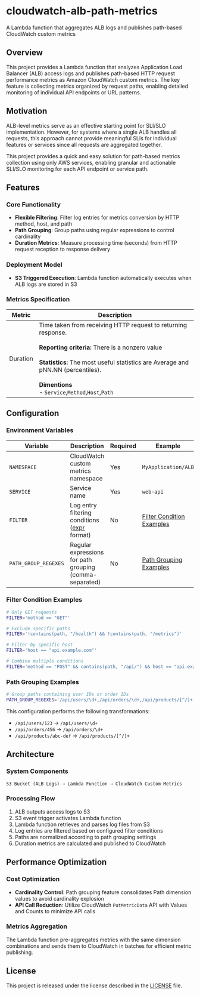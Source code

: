 # cloudwatch-alb-path-metrics

A Lambda function that aggregates ALB logs and publishes path-based CloudWatch custom metrics

## Overview

This project provides a Lambda function that analyzes Application Load Balancer (ALB) access logs and publishes path-based HTTP request performance metrics as Amazon CloudWatch custom metrics. The key feature is collecting metrics organized by request paths, enabling detailed monitoring of individual API endpoints or URL patterns.

## Motivation

ALB-level metrics serve as an effective starting point for SLI/SLO implementation. However, for systems where a single ALB handles all requests, this approach cannot provide meaningful SLIs for individual features or services since all requests are aggregated together.

This project provides a quick and easy solution for path-based metrics collection using only AWS services, enabling granular and actionable SLI/SLO monitoring for each API endpoint or service path.

## Features

### Core Functionality

- **Flexible Filtering**: Filter log entries for metrics conversion by HTTP method, host, and path
- **Path Grouping**: Group paths using regular expressions to control cardinality
- **Duration Metrics**: Measure processing time (seconds) from HTTP request reception to response delivery

### Deployment Model

- **S3 Triggered Execution**: Lambda function automatically executes when ALB logs are stored in S3

### Metrics Specification

| Metric | Description |
|--------|-------------|
| Duration | Time taken from receiving HTTP request to returning response.<br><br>**Reporting criteria:** There is a nonzero value<br><br>**Statistics:** The most useful statistics are Average and pNN.NN (percentiles). <br><br>**Dimentions** <br>- `Service`,`Method`,`Host`,`Path` |

## Configuration

### Environment Variables

| Variable | Description | Required | Example |
|----------|-------------|----------|---------|
| `NAMESPACE` | CloudWatch custom metrics namespace | Yes | `MyApplication/ALB` |
| `SERVICE` | Service name | Yes | `web-api` |
| `FILTER` | Log entry filtering conditions ([expr](https://github.com/expr-lang/expr) format) | No | [Filter Condition Examples](#filter-condition-examples) |
| `PATH_GROUP_REGEXES` | Regular expressions for path grouping (comma-separated) | No | [Path Grouping Examples](#path-grouping-examples) |

### Filter Condition Examples

```bash
# Only GET requests
FILTER='method == "GET"'

# Exclude specific paths
FILTER='!contains(path, "/health") && !contains(path, "/metrics")'

# Filter by specific host
FILTER='host == "api.example.com"'

# Combine multiple conditions
FILTER='method == "POST" && contains(path, "/api/") && host == "api.example.com"'
```

### Path Grouping Examples

```bash
# Group paths containing user IDs or order IDs
PATH_GROUP_REGEXES='/api/users/\d+,/api/orders/\d+,/api/products/[^/]+'
```

This configuration performs the following transformations:
- `/api/users/123` → `/api/users/\d+`
- `/api/orders/456` → `/api/orders/\d+`
- `/api/products/abc-def` → `/api/products/[^/]+`

## Architecture

### System Components

```
S3 Bucket (ALB Logs) → Lambda Function → CloudWatch Custom Metrics
```

### Processing Flow

1. ALB outputs access logs to S3
2. S3 event trigger activates Lambda function
3. Lambda function retrieves and parses log files from S3
4. Log entries are filtered based on configured filter conditions
5. Paths are normalized according to path grouping settings
6. Duration metrics are calculated and published to CloudWatch

## Performance Optimization

### Cost Optimization

- **Cardinality Control**: Path grouping feature consolidates Path dimension values to avoid cardinality explosion
- **API Call Reduction**: Utilize CloudWatch `PutMetricData` API with Values and Counts to minimize API calls

### Metrics Aggregation

The Lambda function pre-aggregates metrics with the same dimension combinations and sends them to CloudWatch in batches for efficient metric publishing.

## License

This project is released under the license described in the [LICENSE](LICENSE) file.
